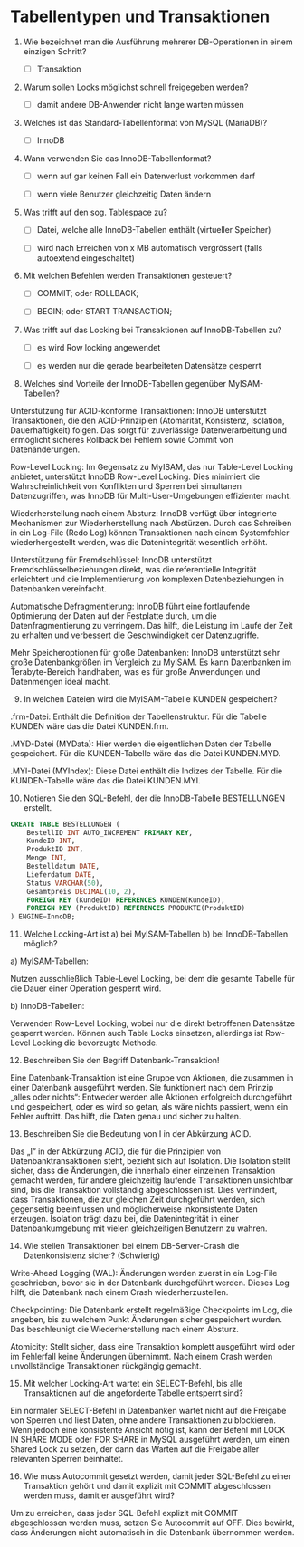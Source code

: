 # Tabellentypen und Transaktionen


1.  Wie bezeichnet man die Ausführung mehrerer DB-Operationen in einem einzigen Schritt?



    

    - [ ] Transaktion

    

2.  Warum sollen Locks möglichst schnell freigegeben werden?

  

    - [ ] damit andere DB-Anwender nicht lange warten müssen

    

    

3.  Welches ist das Standard-Tabellenformat von MySQL (MariaDB)?

    - [ ] InnoDB

    

4.  Wann verwenden Sie das InnoDB-Tabellenformat?

   

    - [ ] wenn auf gar keinen Fall ein Datenverlust vorkommen darf

    - [ ] wenn viele Benutzer gleichzeitig Daten ändern

   

5.  Was trifft auf den sog. Tablespace zu?

   

    - [ ] Datei, welche alle InnoDB-Tabellen enthält (virtueller Speicher)

    - [ ] wird nach Erreichen von x MB automatisch vergrössert (falls autoextend eingeschaltet)
    
6.  Mit welchen Befehlen werden Transaktionen gesteuert?

    

    - [ ] COMMIT; oder ROLLBACK;

    

    - [ ] BEGIN; oder START TRANSACTION;

7.  Was trifft auf das Locking bei Transaktionen auf InnoDB-Tabellen zu?


    - [ ] es wird Row locking angewendet

 
    - [ ] es werden nur die gerade bearbeiteten Datensätze gesperrt

8.  Welches sind Vorteile der InnoDB-Tabellen gegenüber MyISAM-Tabellen?

Unterstützung für ACID-konforme Transaktionen: InnoDB unterstützt Transaktionen, die den ACID-Prinzipien (Atomarität, Konsistenz, Isolation, Dauerhaftigkeit) folgen. Das sorgt für zuverlässige Datenverarbeitung und ermöglicht sicheres Rollback bei Fehlern sowie Commit von Datenänderungen.

Row-Level Locking: Im Gegensatz zu MyISAM, das nur Table-Level Locking anbietet, unterstützt InnoDB Row-Level Locking. Dies minimiert die Wahrscheinlichkeit von Konflikten und Sperren bei simultanen Datenzugriffen, was InnoDB für Multi-User-Umgebungen effizienter macht.

Wiederherstellung nach einem Absturz: InnoDB verfügt über integrierte Mechanismen zur Wiederherstellung nach Abstürzen. Durch das Schreiben in ein Log-File (Redo Log) können Transaktionen nach einem Systemfehler wiederhergestellt werden, was die Datenintegrität wesentlich erhöht.

Unterstützung für Fremdschlüssel: InnoDB unterstützt Fremdschlüsselbeziehungen direkt, was die referentielle Integrität erleichtert und die Implementierung von komplexen Datenbeziehungen in Datenbanken vereinfacht.

Automatische Defragmentierung: InnoDB führt eine fortlaufende Optimierung der Daten auf der Festplatte durch, um die Datenfragmentierung zu verringern. Das hilft, die Leistung im Laufe der Zeit zu erhalten und verbessert die Geschwindigkeit der Datenzugriffe.

Mehr Speicheroptionen für große Datenbanken: InnoDB unterstützt sehr große Datenbankgrößen im Vergleich zu MyISAM. Es kann Datenbanken im Terabyte-Bereich handhaben, was es für große Anwendungen und Datenmengen ideal macht. 
      

9.  In welchen Dateien wird die MyISAM-Tabelle KUNDEN gespeichert?

.frm-Datei: Enthält die Definition der Tabellenstruktur. Für die Tabelle KUNDEN wäre das die Datei KUNDEN.frm.

.MYD-Datei (MYData): Hier werden die eigentlichen Daten der Tabelle gespeichert. Für die KUNDEN-Tabelle wäre das die Datei KUNDEN.MYD.

.MYI-Datei (MYIndex): Diese Datei enthält die Indizes der Tabelle. Für die KUNDEN-Tabelle wäre das die Datei KUNDEN.MYI.
    
      

10.  Notieren Sie den SQL-Befehl, der die InnoDB-Tabelle BESTELLUNGEN erstellt.
```sql
CREATE TABLE BESTELLUNGEN (
    BestellID INT AUTO_INCREMENT PRIMARY KEY,
    KundeID INT,
    ProduktID INT,
    Menge INT,
    Bestelldatum DATE,
    Lieferdatum DATE,
    Status VARCHAR(50),
    Gesamtpreis DECIMAL(10, 2),
    FOREIGN KEY (KundeID) REFERENCES KUNDEN(KundeID),
    FOREIGN KEY (ProduktID) REFERENCES PRODUKTE(ProduktID)
) ENGINE=InnoDB;
```
      

11.  Welche Locking-Art ist a) bei MyISAM-Tabellen b) bei InnoDB-Tabellen möglich?

a) MyISAM-Tabellen:

Nutzen ausschließlich Table-Level Locking, bei dem die gesamte Tabelle für die Dauer einer Operation gesperrt wird.

b) InnoDB-Tabellen:

Verwenden Row-Level Locking, wobei nur die direkt betroffenen Datensätze gesperrt werden.
Können auch Table Locks einsetzen, allerdings ist Row-Level Locking die bevorzugte Methode.
      

12.  Beschreiben Sie den Begriff Datenbank-Transaktion!

Eine Datenbank-Transaktion ist eine Gruppe von Aktionen, die zusammen in einer Datenbank ausgeführt werden. Sie funktioniert nach dem Prinzip „alles oder nichts“: Entweder werden alle Aktionen erfolgreich durchgeführt und gespeichert, oder es wird so getan, als wäre nichts passiert, wenn ein Fehler auftritt. Das hilft, die Daten genau und sicher zu halten.
      

13.  Beschreiben Sie die Bedeutung von I in der Abkürzung ACID.

Das „I“ in der Abkürzung ACID, die für die Prinzipien von Datenbanktransaktionen steht, bezieht sich auf Isolation. Die Isolation stellt sicher, dass die Änderungen, die innerhalb einer einzelnen Transaktion gemacht werden, für andere gleichzeitig laufende Transaktionen unsichtbar sind, bis die Transaktion vollständig abgeschlossen ist. Dies verhindert, dass Transaktionen, die zur gleichen Zeit durchgeführt werden, sich gegenseitig beeinflussen und möglicherweise inkonsistente Daten erzeugen. Isolation trägt dazu bei, die Datenintegrität in einer Datenbankumgebung mit vielen gleichzeitigen Benutzern zu wahren.
      

14.  Wie stellen Transaktionen bei einem DB-Server-Crash die Datenkonsistenz sicher? (Schwierig)

Write-Ahead Logging (WAL): Änderungen werden zuerst in ein Log-File geschrieben, bevor sie in der Datenbank durchgeführt werden. Dieses Log hilft, die Datenbank nach einem Crash wiederherzustellen.

Checkpointing: Die Datenbank erstellt regelmäßige Checkpoints im Log, die angeben, bis zu welchem Punkt Änderungen sicher gespeichert wurden. Das beschleunigt die Wiederherstellung nach einem Absturz.

Atomicity: Stellt sicher, dass eine Transaktion komplett ausgeführt wird oder im Fehlerfall keine Änderungen übernimmt. Nach einem Crash werden unvollständige Transaktionen rückgängig gemacht.
  
15. Mit welcher Locking-Art wartet ein SELECT-Befehl, bis alle Transaktionen auf die angeforderte Tabelle entsperrt sind? 

Ein normaler SELECT-Befehl in Datenbanken wartet nicht auf die Freigabe von Sperren und liest Daten, ohne andere Transaktionen zu blockieren. Wenn jedoch eine konsistente Ansicht nötig ist, kann der Befehl mit LOCK IN SHARE MODE oder FOR SHARE in MySQL ausgeführt werden, um einen Shared Lock zu setzen, der dann das Warten auf die Freigabe aller relevanten Sperren beinhaltet. 
          
16. Wie muss Autocommit gesetzt werden, damit jeder SQL-Befehl zu einer Transaktion gehört und damit explizit mit COMMIT abgeschlossen werden muss, damit er ausgeführt wird? 

Um zu erreichen, dass jeder SQL-Befehl explizit mit COMMIT abgeschlossen werden muss, setzen Sie Autocommit auf OFF. Dies bewirkt, dass Änderungen nicht automatisch in die Datenbank übernommen werden.
          
